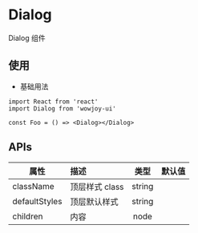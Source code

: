 # Dialog

Dialog 组件

## 使用

- 基础用法

```
import React from 'react'
import Dialog from 'wowjoy-ui'

const Foo = () => <Dialog></Dialog>
```

## APIs

| 属性          | 描述           |  类型  | 默认值 |
| ------------- | :------------- | :----: | :----: |
| className     | 顶层样式 class | string |        |
| defaultStyles | 顶层默认样式   | string |        |
| children      | 内容           |  node  |        |
